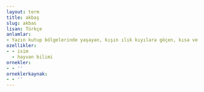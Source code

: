 ```yaml
---
layout: term
title: akbaş
slug: akbas
lisan: Türkçe
anlamlar:
- Yazın kutup bölgelerinde yaşayan, kışın ılık kıyılara göçen, kısa ve ince gagalı, siyah bacaklı bir tür yabani kuş; deniz kazı (Bemicla)
ozellikler:
- - isim
  - hayvan bilimi
ornekler:
- - ''
orneklerkaynak:
- - ''
---
```

